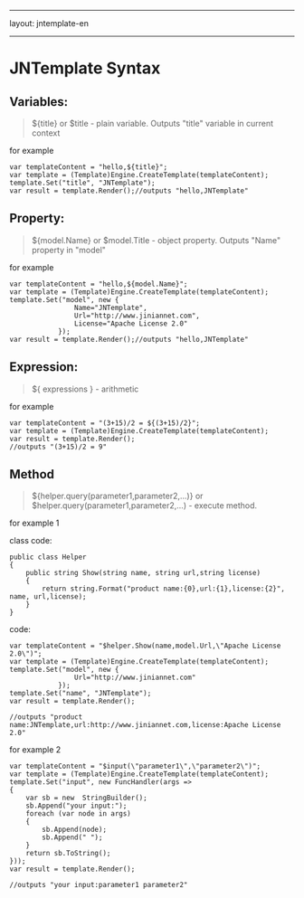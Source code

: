 ﻿---

layout: jntemplate-en

---

# JNTemplate Syntax
[^_^]:full Syntax: ${template} 
[^_^]:Shorthand: $template

## Variables:

>${title} or $title - plain variable. Outputs "title" variable in current context

for example
```
var templateContent = "hello,${title}";
var template = (Template)Engine.CreateTemplate(templateContent);
template.Set("title", "JNTemplate");
var result = template.Render();//outputs "hello,JNTemplate"
```

## Property:
>${model.Name} or $model.Title - object property. Outputs "Name" property in "model"

for example
```
var templateContent = "hello,${model.Name}";
var template = (Template)Engine.CreateTemplate(templateContent);
template.Set("model", new {
                Name="JNTemplate",
                Url="http://www.jiniannet.com",
                License="Apache License 2.0"
            });
var result = template.Render();//outputs "hello,JNTemplate"
```

## Expression:
>${ expressions } -  arithmetic

for example
```
var templateContent = "(3+15)/2 = ${(3+15)/2}";
var template = (Template)Engine.CreateTemplate(templateContent);
var result = template.Render();
//outputs "(3+15)/2 = 9"
```

## Method
>${helper.query(parameter1,parameter2,...)} or $helper.query(parameter1,parameter2,...) - execute method.

for example 1

class code:
```
public class Helper
{
    public string Show(string name, string url,string license)
    {
        return string.Format("product name:{0},url:{1},license:{2}", name, url,license);
    }
}
```

code:
```
var templateContent = "$helper.Show(name,model.Url,\"Apache License 2.0\")";
var template = (Template)Engine.CreateTemplate(templateContent);
template.Set("model", new {
                Url="http://www.jiniannet.com"
            });
template.Set("name", "JNTemplate");
var result = template.Render();

//outputs "product name:JNTemplate,url:http://www.jiniannet.com,license:Apache License 2.0" 
```


for example 2
```
var templateContent = "$input(\"parameter1\",\"parameter2\")";
var template = (Template)Engine.CreateTemplate(templateContent);
template.Set("input", new FuncHandler(args =>
{
    var sb = new  StringBuilder();
    sb.Append("your input:");
    foreach (var node in args)
    {
        sb.Append(node);
        sb.Append(" ");
    }
    return sb.ToString();
}));
var result = template.Render();

//outputs "your input:parameter1 parameter2"
```
